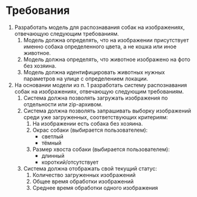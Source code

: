 # Требования

1. Разработать модель для распознавания собак на изображениях, отвечающую следующим требованиям.
    1. Модель должна определять, что на изображении присутствует именно собака определенного цвета, а не кошка или иное животное.
    2. Модель должна определять, что животное изображено на фото без хозяина.
    3. Модель должна идентифицировать животных нужных параметров на улице с определением локации.
2. На основании модели из п. 1 разработать систему распознавания собак на изображениях, отвечающую следующим требованиям.
    1. Система должна позволять загружать изображения по отдельности или zip-архивом.
    2. Система должна позволять запрашивать выборку изображений среди уже загруженных, соответствующих критериям:
        1. На изображении есть собака без хозяина.
        2. Окрас собаки (выбирается пользователем):
            * светлый
            * тёмный
        3. Размер хвоста собаки (выбирается пользователем):
            * длинный
            * короткий/отсутствует
    3. Система должна отображать свой текущий статус:
        1. Количество загруженных изображений
        2. Общее время обработки изображений
        3. Среднее время обработки одного изображения
